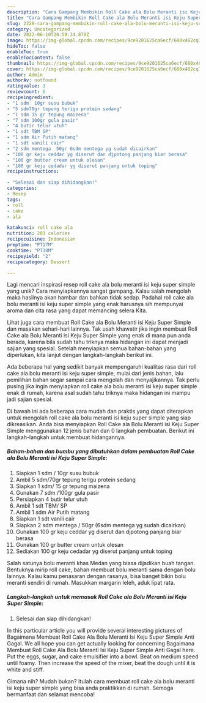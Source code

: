 ```yaml
---
description: "Cara Gampang Membikin Roll Cake ala Bolu Meranti isi Keju Super Simple yang Lezat Sekali"
title: "Cara Gampang Membikin Roll Cake ala Bolu Meranti isi Keju Super Simple yang Lezat Sekali"
slug: 2228-cara-gampang-membikin-roll-cake-ala-bolu-meranti-isi-keju-super-simple-yang-lezat-sekali
category: Uncategorized
date: 2022-06-10T20:59:34.870Z
image: https://img-global.cpcdn.com/recipes/9ce9201625ca6ecf/680x482cq70/roll-cake-ala-bolu-meranti-isi-keju-super-simple-foto-resep-utama.jpg
hideToc: false
enableToc: true
enableTocContent: false
thumbnail: https://img-global.cpcdn.com/recipes/9ce9201625ca6ecf/680x482cq70/roll-cake-ala-bolu-meranti-isi-keju-super-simple-foto-resep-utama.jpg
cover: https://img-global.cpcdn.com/recipes/9ce9201625ca6ecf/680x482cq70/roll-cake-ala-bolu-meranti-isi-keju-super-simple-foto-resep-utama.jpg
author: Admin
authorAv: notfound
ratingvalue: 3
reviewcount: 6
recipeingredient:
- "1 sdm  10gr susu bubuk"
- "5 sdm70gr tepung terigu protein sedang"
- "1 sdm 15 gr tepung maizena"
- "7 sdm 100gr gula pasir"
- "4 butir telur utuh"
- "1 sdt TBM SP"
- "1 sdm Air Putih matang"
- "1 sdt vanili cair"
- "2 sdm mentega  50gr 6sdm mentega yg sudah dicairkan"
- "100 gr keju ceddar yg diserut dan djpotong panjang biar berasa"
- "100 gr butter cream untuk olesan"
- "100 gr keju cedadar yg diserut panjang untuk toping"
recipeinstructions:

- "Selesai dan siap dihidangkan!"
categories:
- Resep
tags:
- roll
- cake
- ala

katakunci: roll cake ala 
nutrition: 203 calories
recipecuisine: Indonesian
preptime: "PT17M"
cooktime: "PT38M"
recipeyield: "2"
recipecategory: Dessert

---
```





Lagi mencari inspirasi resep roll cake ala bolu meranti isi keju super simple yang unik? Cara menyiapkannya sangat gampang. Kalau salah mengolah maka hasilnya akan hambar dan bahkan tidak sedap. Padahal roll cake ala bolu meranti isi keju super simple yang enak harusnya sih mempunyai aroma dan cita rasa yang dapat memancing selera Kita.





Lihat juga cara membuat Roll Cake ala Bolu Meranti isi Keju Super Simple dan masakan sehari-hari lainnya. Tak usah khawatir jika ingin membuat Roll Cake ala Bolu Meranti isi Keju Super Simple yang enak di mana pun anda berada, karena bila sudah tahu triknya maka hidangan ini dapat menjadi sajian yang spesial. Setelah menyiapkan semua bahan-bahan yang diperlukan, kita lanjut dengan langkah-langkah berikut ini.

Ada beberapa hal yang sedikit banyak mempengaruhi kualitas rasa dari roll cake ala bolu meranti isi keju super simple, mulai dari jenis bahan, lalu pemilihan bahan segar sampai cara mengolah dan menyajikannya. Tak perlu pusing jika ingin menyiapkan roll cake ala bolu meranti isi keju super simple enak di rumah, karena asal sudah tahu triknya maka hidangan ini mampu jadi sajian spesial.






Di bawah ini ada beberapa cara mudah dan praktis yang dapat diterapkan untuk mengolah roll cake ala bolu meranti isi keju super simple yang siap dikreasikan. Anda bisa menyiapkan Roll Cake ala Bolu Meranti isi Keju Super Simple menggunakan 12 jenis bahan dan 0 langkah pembuatan. Berikut ini langkah-langkah untuk membuat hidangannya.

<!--inarticleads1-->

##### Bahan-bahan dan bumbu yang dibutuhkan dalam pembuatan Roll Cake ala Bolu Meranti isi Keju Super Simple:

1. Siapkan 1 sdm / 10gr susu bubuk
1. Ambil 5 sdm/70gr tepung terigu protein sedang
1. Siapkan 1 sdm/ 15 gr tepung maizena
1. Gunakan 7 sdm /100gr gula pasir
1. Persiapkan 4 butir telur utuh
1. Ambil 1 sdt TBM/ SP
1. Ambil 1 sdm Air Putih matang
1. Siapkan 1 sdt vanili cair
1. Siapkan 2 sdm mentega / 50gr (6sdm mentega yg sudah dicairkan)
1. Gunakan 100 gr keju ceddar yg diserut dan djpotong panjang biar berasa
1. Gunakan 100 gr butter cream untuk olesan
1. Sediakan 100 gr keju cedadar yg diserut panjang untuk toping


Salah satunya bolu meranti khas Medan yang biasa dijadikan buah tangan. Bentuknya mirip roll cake, bahan membuat bolu meranti sama dengan bolu lainnya. Kalau kamu penasaran dengan rasanya, bisa banget bikin bolu meranti sendiri di rumah. Masukkan margarin leleh, aduk lipat rata. 

<!--inarticleads2-->

##### Langkah-langkah untuk memasak Roll Cake ala Bolu Meranti isi Keju Super Simple:


1. Selesai dan siap dihidangkan!

In this particular article you will provide several interesting pictures of Bagaimana Membuat Roll Cake Ala Bolu Meranti Isi Keju Super Simple Anti Gagal. We all hope you can get actually looking for concerning Bagaimana Membuat Roll Cake Ala Bolu Meranti Isi Keju Super Simple Anti Gagal here. Put the eggs, sugar, and cake emulsifier into a bowl. Beat on medium speed until foamy. Then increase the speed of the mixer, beat the dough until it is white and stiff. 

Gimana nih? Mudah bukan? Itulah cara membuat roll cake ala bolu meranti isi keju super simple yang bisa anda praktikkan di rumah. Semoga bermanfaat dan selamat mencoba!

